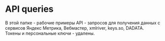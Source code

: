 # API queries
В этой папке - рабочие примеры API - запросов для получения данных с сервисов Яндекс Метрика, Вебмастер, xmlriver, keys.so, DADATA. Токены и персональные ключи - удалены.
